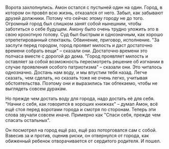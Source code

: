Ворота захлопнулись. Амон остался с пустыней один на один. Город, в котором он провёл всю жизнь, отказался от него. Забыл, как забывают друзей должники. Потому что сейчас этому городу не до того. Огромный город был слишком занят собой нынешним, чтобы заботиться о себе будущем. Амону было очень трудно уложить это в свою крохотную голову.
Суд был быстрым и однозначным, как хорошо отрепетированный спектакль. Обвинение, приговор, исполнение. "За заслуги перед городом, город проявит милость и даст достаточно времени собрать вещи" – сказали они. Достаточно времени это полчаса вместе с дорогой до дома. "Город проявляет милость и оставляет за собой возможность пересмотреть решение об изгнании в случае проявления особого патриотизма" – сказали они. Это читалось однозначно. Достань нам воду, и мы впустим тебя назад. Легче сказать, чем сделать, но сказать тоже не очень легко, учитывая обстоятельства. Поэтому они и выразились так обтекаемо, чтобы не выглядеть совсем дуракам.

Но прежде чем достать воду для города, надо достать её для себя. "Начни с себя, как говорится в хороших книжках" – думал Амон, всё ещё стоя перед воротами города и смотря по сторонам. Теперь эти слова звучали совсем иначе. Примерно как "Спаси себя, прежде чем спасать остальных".

Он посмотрел на город ещё раз, ещё раз поторговался сам с собой. Взвесив за и против, оценив риски, он отвернулся от города, как обиженный ребенок отворачивается от сердитого родителя. И пошел.




